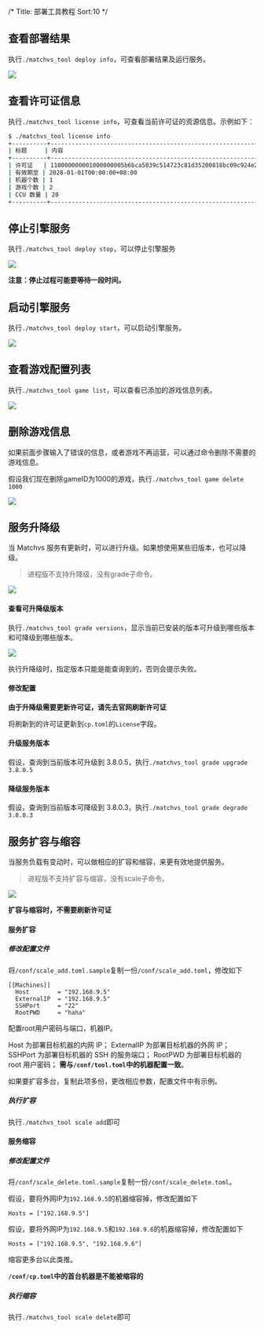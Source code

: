 /*
Title: 部署工具教程
Sort:10
*/

## 查看部署结果

执行`./matchvs_tool deploy info`，可查看部署结果及运行服务。

![](http://imgs.Matchvs.com/static/deploy/3.png)

## 查看许可证信息

执行`./matchvs_tool license info`，可查看当前许可证的资源信息。示例如下：

```sh
$ ./matchvs_tool license info
+----------+----------------------------------------------------------------------+
| 标题     | 内容                                                                 |
+----------+----------------------------------------------------------------------+
| 许可证   | 110000000001000000005b6bca5039c514723c81d35200818bc09c924e24b5f61b8e |
| 有效期至 | 2028-01-01T00:00:00+08:00                                            |
| 机器个数 | 1                                                                    |
| 游戏个数 | 2                                                                    |
| CCU 数量 | 20                                                                   |
+----------+----------------------------------------------------------------------+
```

## 停止引擎服务

执行`./matchvs_tool deploy stop`，可以停止引擎服务

![](http://imgs.Matchvs.com/static/deploy/15.png)

**注意：停止过程可能要等待一段时间。**

## 启动引擎服务

执行`./matchvs_tool deploy start`，可以启动引擎服务。

![](http://imgs.Matchvs.com/static/deploy/16.png)

## 查看游戏配置列表

执行`./matchvs_tool game list`，可以查看已添加的游戏信息列表。

![](http://imgs.Matchvs.com/static/deploy/6.png)

## 删除游戏信息

如果前面步骤输入了错误的信息，或者游戏不再运营，可以通过命令删除不需要的游戏信息。

假设我们现在删除gameID为1000的游戏，执行`./matchvs_tool game delete 1000`

![](http://imgs.Matchvs.com/static/deploy/7.png)

## 服务升降级

当 Matchvs 服务有更新时，可以进行升级。如果想使用某些旧版本，也可以降级。

> 进程版不支持升降级，没有grade子命令。

![](http://imgs.Matchvs.com/static/deploy/100.png)

#### 查看可升降级版本

执行`./matchvs_tool grade versions`，显示当前已安装的版本可升级到哪些版本和可降级到哪些版本。

![](http://imgs.Matchvs.com/static/deploy/101.png)

执行升降级时，指定版本只能是能查询到的，否则会提示失败。

#### 修改配置

**由于升降级需要更新许可证，请先去官网刷新许可证**

将刷新到的许可证更新到`cp.toml`的`License`字段。

#### 升级服务版本

假设，查询到当前版本可升级到 3.8.0.5，执行`./matchvs_tool grade upgrade 3.8.0.5`

#### 降级服务版本

假设，查询到当前版本可降级到 3.8.0.3，执行`./matchvs_tool grade degrade 3.8.0.3`

## 服务扩容与缩容

当服务负载有变动时，可以做相应的扩容和缩容，来更有效地提供服务。

> 进程版不支持扩容与缩容，没有scale子命令。

![](http://imgs.Matchvs.com/static/deploy/102.png)

**扩容与缩容时，不需要刷新许可证**

#### 服务扩容

##### 修改配置文件

将`/conf/scale_add.toml.sample`复制一份`/conf/scale_add.toml`，修改如下

```
[[Machines]]
  Host        = "192.168.9.5"
  ExternalIP  = "192.168.9.5"
  SSHPort     = "22"
  RootPWD     = "haha"

```

配置root用户密码与端口，机器IP。

Host 为部署目标机器的内网 IP；
ExternalIP 为部署目标机器的外网 IP；
SSHPort 为部署目标机器的 SSH 的服务端口；
RootPWD 为部署目标机器的 root 用户密码；
**需与`/conf/tool.toml`中的机器配置一致**。

如果要扩容多台，复制此项多份，更改相应参数，配置文件中有示例。

##### 执行扩容

执行`./matchvs_tool scale add`即可

#### 服务缩容

##### 修改配置文件

将`/conf/scale_delete.toml.sample`复制一份`/conf/scale_delete.toml`。

假设，要将外网IP为`192.168.9.5`的机器缩容掉，修改配置如下

```
Hosts = ["192.168.9.5"]
```

假设，要将外网IP为`192.168.9.5`和`192.168.9.6`的机器缩容掉，修改配置如下

```
Hosts = ["192.168.9.5", "192.168.9.6"]
```

缩容更多台以此类推。

**`/conf/cp.toml`中的首台机器是不能被缩容的**

##### 执行缩容

执行`./matchvs_tool scale delete`即可
